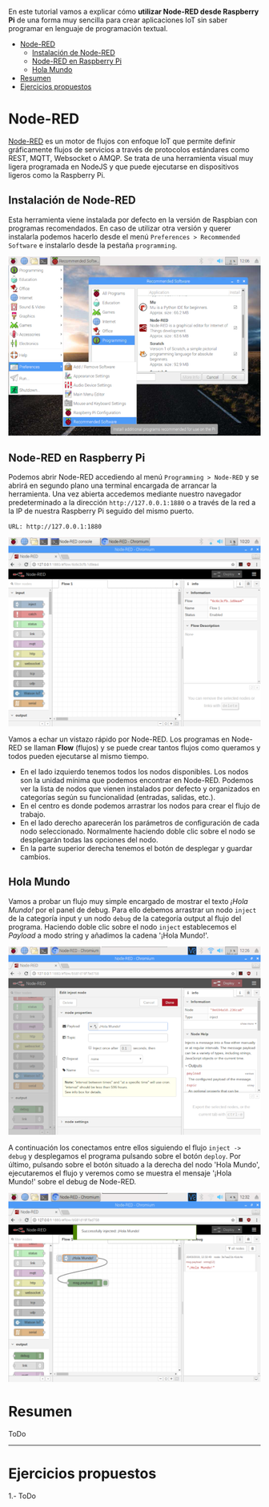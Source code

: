 En este tutorial vamos a explicar cómo **utilizar Node-RED desde Raspberry Pi** de una forma muy sencilla para crear aplicaciones IoT sin saber programar en lenguaje de programación textual.

<div class="toc">

- [Node-RED](#node-red)
  - [Instalación de Node-RED](#instalaci%C3%B3n-de-node-red)
  - [Node-RED en Raspberry Pi](#node-red-en-raspberry-pi)
  - [Hola Mundo](#hola-mundo)
- [Resumen](#resumen)
- [Ejercicios propuestos](#ejercicios-propuestos)

</div>

# Node-RED

[Node-RED](https://nodered.org/) es un motor de flujos con enfoque IoT que permite definir gráficamente flujos de servicios a través de protocolos estándares como REST, MQTT, Websocket o AMQP. Se trata de una herramienta visual muy ligera programada en NodeJS y que puede ejecutarse en dispositivos ligeros como la Raspberry Pi.

## Instalación de Node-RED

Esta herramienta viene instalada por defecto en la versión de Raspbian con programas recomendados. En caso de utilizar otra versión y querer instalarla podemos hacerlo desde el menú `Preferences > Recommended Software` e instalarlo desde la pestaña `programming`.

![](img/software.png)

## Node-RED en Raspberry Pi

Podemos abrir Node-RED accediendo al menú `Programming > Node-RED` y se abrirá en segundo plano una terminal encargada de arrancar la herramienta. Una vez abierta accedemos mediante nuestro navegador predeterminado a la dirección `http://127.0.0.1:1880` o a través de la red a la IP de nuestra Raspberry Pi seguido del mismo puerto.

```
URL: http://127.0.0.1:1880
```

![](img/node-red.png)

Vamos a echar un vistazo rápido por Node-RED. Los programas en Node-RED se llaman **Flow** (flujos) y se puede crear tantos flujos como queramos y todos pueden ejecutarse al mismo tiempo.

- En el lado izquierdo tenemos todos los nodos disponibles. Los nodos son la unidad mínima que podemos encontrar en Node-RED. Podemos ver la lista de nodos que vienen instalados por defecto y organizados en categorías según su funcionalidad (entradas, salidas, etc.).
- En el centro es donde podemos arrastrar los nodos para crear el flujo de trabajo.
- En el lado derecho aparecerán los parámetros de configuración de cada nodo seleccionado. Normalmente haciendo doble clic sobre el nodo se desplegarán todas las opciones del nodo.
- En la parte superior derecha tenemos el botón de desplegar y guardar cambios.

## Hola Mundo

Vamos a probar un flujo muy simple encargado de mostrar el texto *¡Hola Mundo!* por el panel de debug. Para ello debemos arrastrar un nodo `inject` de la categoría input y un nodo `debug` de la categoría output al flujo del programa. Haciendo doble clic sobre el nodo `inject` establecemos el *Payload* a modo string y añadimos la cadena '¡Hola Mundo!'.

![](img/inject.png)

A continuación los conectamos entre ellos siguiendo el flujo `inject -> debug` y desplegamos el programa pulsando sobre el botón `deploy`. Por último, pulsando sobre el botón situado a la derecha del nodo 'Hola Mundo', ejecutaremos el flujo y veremos como se muestra el mensaje '¡Hola Mundo!' sobre el debug de Node-RED.

![](img/debug.png)

# Resumen

ToDo

---

# Ejercicios propuestos

1.- ToDo
